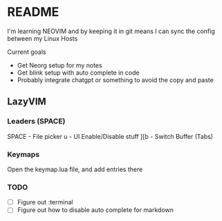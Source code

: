 # README

I'm learning NEOVIM and by keeping it in git means I can sync the config between
my Linux Hosts

Current goals

- Get Neorg setup for my notes
- Get blink setup with auto complete in code
- Probably integrate chatgpt or something to avoid the copy and paste

## LazyVIM

### Leaders (SPACE)

SPACE - File picker
u - UI Enable/Disable stuff
][b - Switch Buffer (Tabs)

### Keymaps

Open the keymap.lua file, and add entries there

### TODO

- [ ] Figure out :terminal
- [ ] Figure out how to disable auto complete for markdown
